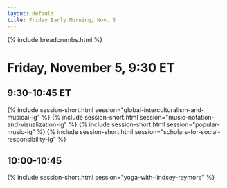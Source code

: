 ```yaml
---
layout: default
title: Friday Early Morning, Nov. 5
---
```

{% include breadcrumbs.html %}

# Friday, November 5, 9:30 ET


## 9:30-10:45 ET

{% include session-short.html session="global-interculturalism-and-musical-ig" %}
{% include session-short.html session="music-notation-and-visualization-ig" %}
{% include session-short.html session="popular-music-ig" %}
{% include session-short.html session="scholars-for-social-responsibility-ig" %}


## 10:00-10:45
{% include session-short.html session="yoga-with-lindsey-reymore" %}

